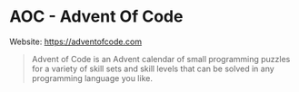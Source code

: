 # AOC - Advent Of Code

Website: https://adventofcode.com

> Advent of Code is an Advent calendar of small programming puzzles for a variety of skill sets and skill levels that can be solved in any programming language you like.
